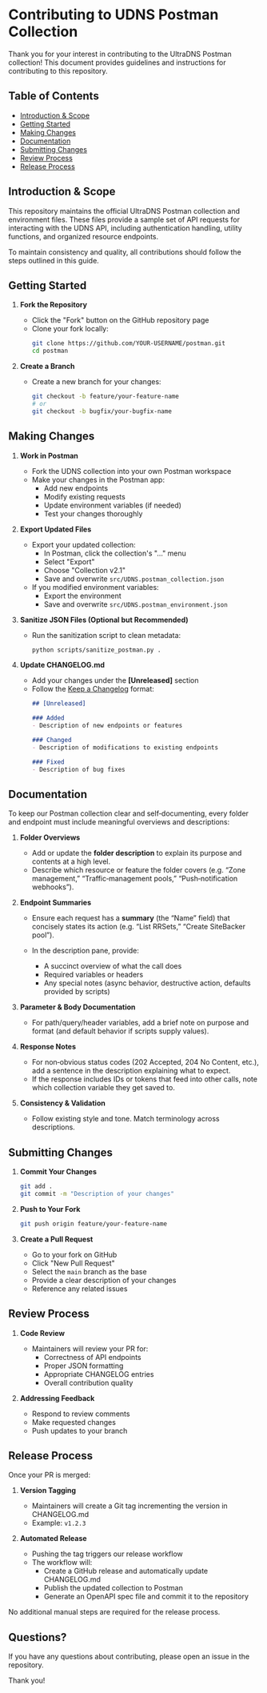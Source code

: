 # Contributing to UDNS Postman Collection

Thank you for your interest in contributing to the UltraDNS Postman collection! This document provides guidelines and instructions for contributing to this repository.

## Table of Contents
- [Introduction & Scope](#introduction--scope)
- [Getting Started](#getting-started)
- [Making Changes](#making-changes)
- [Documentation](#documentation)
- [Submitting Changes](#submitting-changes)
- [Review Process](#review-process)
- [Release Process](#release-process)

## Introduction & Scope

This repository maintains the official UltraDNS Postman collection and environment files. These files provide a sample set of API requests for interacting with the UDNS API, including authentication handling, utility functions, and organized resource endpoints.

To maintain consistency and quality, all contributions should follow the steps outlined in this guide.

## Getting Started

1. **Fork the Repository**
   - Click the "Fork" button on the GitHub repository page
   - Clone your fork locally:
     ```bash
     git clone https://github.com/YOUR-USERNAME/postman.git
     cd postman
     ```

2. **Create a Branch**
   - Create a new branch for your changes:
     ```bash
     git checkout -b feature/your-feature-name
     # or
     git checkout -b bugfix/your-bugfix-name
     ```

## Making Changes

1. **Work in Postman**
   - Fork the UDNS collection into your own Postman workspace
   - Make your changes in the Postman app:
     - Add new endpoints
     - Modify existing requests
     - Update environment variables (if needed)
     - Test your changes thoroughly

2. **Export Updated Files**
   - Export your updated collection:
     - In Postman, click the collection's "..." menu
     - Select "Export"
     - Choose "Collection v2.1"
     - Save and overwrite `src/UDNS.postman_collection.json`
   - If you modified environment variables:
     - Export the environment
     - Save and overwrite `src/UDNS.postman_environment.json`

3. **Sanitize JSON Files (Optional but Recommended)**
   - Run the sanitization script to clean metadata:
     ```bash
     python scripts/sanitize_postman.py .
     ```

4. **Update CHANGELOG.md**
   - Add your changes under the **[Unreleased]** section
   - Follow the [Keep a Changelog](https://keepachangelog.com/) format:
     ```markdown
     ## [Unreleased]
     
     ### Added
     - Description of new endpoints or features
     
     ### Changed
     - Description of modifications to existing endpoints
     
     ### Fixed
     - Description of bug fixes
     ```

## Documentation

To keep our Postman collection clear and self‑documenting, every folder and endpoint must include meaningful overviews and descriptions:

1. **Folder Overviews**

   * Add or update the **folder description** to explain its purpose and contents at a high level.
   * Describe which resource or feature the folder covers (e.g. “Zone management,” “Traffic‑management pools,” “Push‑notification webhooks”).

2. **Endpoint Summaries**

   * Ensure each request has a **summary** (the “Name” field) that concisely states its action (e.g. “List RRSets,” “Create SiteBacker pool”).
   * In the description pane, provide:

     * A succinct overview of what the call does
     * Required variables or headers
     * Any special notes (async behavior, destructive action, defaults provided by scripts)

3. **Parameter & Body Documentation**

   * For path/query/header variables, add a brief note on purpose and format (and default behavior if scripts supply values).

4. **Response Notes**

   * For non‑obvious status codes (202 Accepted, 204 No Content, etc.), add a sentence in the description explaining what to expect.
   * If the response includes IDs or tokens that feed into other calls, note which collection variable they get saved to.

5. **Consistency & Validation**

   * Follow existing style and tone. Match terminology across descriptions.

## Submitting Changes

1. **Commit Your Changes**
   ```bash
   git add .
   git commit -m "Description of your changes"
   ```

2. **Push to Your Fork**
   ```bash
   git push origin feature/your-feature-name
   ```

3. **Create a Pull Request**
   - Go to your fork on GitHub
   - Click "New Pull Request"
   - Select the `main` branch as the base
   - Provide a clear description of your changes
   - Reference any related issues

## Review Process

1. **Code Review**
   - Maintainers will review your PR for:
     - Correctness of API endpoints
     - Proper JSON formatting
     - Appropriate CHANGELOG entries
     - Overall contribution quality

2. **Addressing Feedback**
   - Respond to review comments
   - Make requested changes
   - Push updates to your branch

## Release Process

Once your PR is merged:

1. **Version Tagging**
   - Maintainers will create a Git tag incrementing the version in CHANGELOG.md
   - Example: `v1.2.3`

2. **Automated Release**
   - Pushing the tag triggers our release workflow
   - The workflow will:
     - Create a GitHub release and automatically update CHANGELOG.md
     - Publish the updated collection to Postman
     - Generate an OpenAPI spec file and commit it to the repository

No additional manual steps are required for the release process.

## Questions?

If you have any questions about contributing, please open an issue in the repository.

Thank you! 